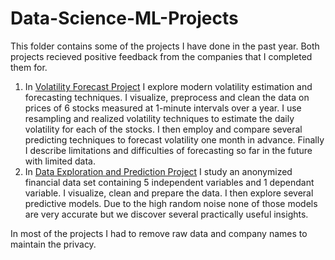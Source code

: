 # Data-Science-ML-Projects
This folder contains some of the projects I have done in the past year. Both projects recieved positive feedback from the companies that I completed them for.
1. In [Volatility Forecast Project](Forecasting%20Volatility%20Project/Forecasting%20Volatility%20Project.pdf) I explore modern volatility estimation and forecasting techniques. I visualize, preprocess and clean the data on prices of 6 stocks measured at 1-minute intervals over a year. I use resampling and realized volatility techniques to estimate the daily volatility for each of the stocks. I then employ and compare several predicting techniques to forecast volatility one month in advance. Finally I describe limitations and difficulties of forecasting so far in the future with limited data.
2. In [Data Exploration and Prediction Project](Financial%20Data%20Exploration%20and%20Prediction/Financial%20Data%20Study.pdf) I study an anonymized financial data set containing 5 independent variables and 1 dependant variable. I visualize, clean and prepare the data. I then explore several predictive models. Due to the high random noise none of those models are very accurate but we discover several practically useful insights.

In most of the projects I had to remove raw data and company names to maintain the privacy. 
